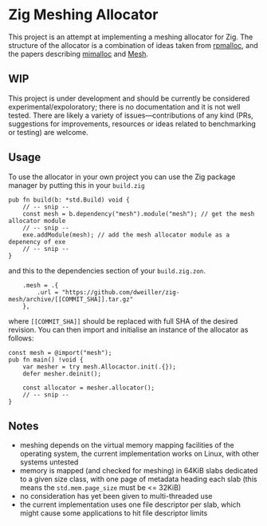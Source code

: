 # Zig Meshing Allocator

This project is an attempt at implementing a meshing allocator for Zig. The structure of the allocator is a combination of ideas taken from [rpmalloc](https://github.com/mjansson/rpmalloc), and the papers describing [mimalloc](https://www.microsoft.com/en-us/research/publication/mimalloc-free-list-sharding-in-action) and [Mesh](https://people.cs.umass.edu/~emery/pubs/berger-pldi2001.pdf).

## WIP

This project is under development and should be currently be considered experimental/expoloratory; there is no documentation and it is not well tested. There are likely a variety of issues—contributions of any kind (PRs, suggestions for improvements, resources or ideas related to benchmarking or testing) are welcome.

## Usage

To use the allocator in your own project you can use the Zig package manager by putting this in your `build.zig`
```zig
pub fn build(b: *std.Build) void {
    // -- snip --
    const mesh = b.dependency("mesh").module("mesh"); // get the mesh allocator module
    // -- snip --
    exe.addModule(mesh); // add the mesh allocator module as a depenency of exe
    // -- snip --
}
```
and this to the dependencies section of your `build.zig.zon`.
```zig
    .mesh = .{
        .url = "https://github.com/dweiller/zig-mesh/archive/[[COMMIT_SHA]].tar.gz"
    },
```
where `[[COMMIT_SHA]]` should be replaced with full SHA of the desired revision. You can then import and
initialise an instance of the allocator as follows:
```zig
const mesh = @import("mesh");
pub fn main() !void {
    var mesher = try mesh.Allocactor.init(.{});
    defer mesher.deinit();

    const allocator = mesher.allocator();
    // -- snip --
}
```

## Notes

  - meshing depends on the virtual memory mapping facilities of the operating system, the current implementation works on Linux, with other systems untested
  - memory is mapped (and checked for meshing) in 64KiB slabs dedicated to a given size class, with one page of metadata heading each slab (this means the `std.mem.page_size` must be <= 32KiB)
  - no consideration has yet been given to multi-threaded use
  - the current implementation uses one file descriptor per slab, which might cause some applications to hit file descriptor limits
